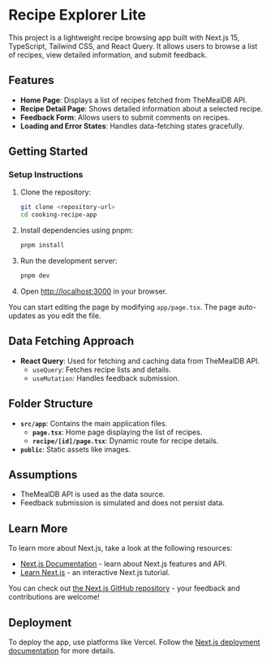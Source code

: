 # Recipe Explorer Lite

This project is a lightweight recipe browsing app built with Next.js 15, TypeScript, Tailwind CSS, and React Query. It allows users to browse a list of recipes, view detailed information, and submit feedback.

## Features

- **Home Page**: Displays a list of recipes fetched from TheMealDB API.
- **Recipe Detail Page**: Shows detailed information about a selected recipe.
- **Feedback Form**: Allows users to submit comments on recipes.
- **Loading and Error States**: Handles data-fetching states gracefully.

## Getting Started

### Setup Instructions

1. Clone the repository:
   ```bash
   git clone <repository-url>
   cd cooking-recipe-app
   ```
2. Install dependencies using pnpm:
   ```bash
   pnpm install
   ```
3. Run the development server:
   ```bash
   pnpm dev
   ```
4. Open [http://localhost:3000](http://localhost:3000) in your browser.

You can start editing the page by modifying `app/page.tsx`. The page auto-updates as you edit the file.

## Data Fetching Approach

- **React Query**: Used for fetching and caching data from TheMealDB API.
  - `useQuery`: Fetches recipe lists and details.
  - `useMutation`: Handles feedback submission.

## Folder Structure

- **`src/app`**: Contains the main application files.
  - **`page.tsx`**: Home page displaying the list of recipes.
  - **`recipe/[id]/page.tsx`**: Dynamic route for recipe details.
- **`public`**: Static assets like images.

## Assumptions

- TheMealDB API is used as the data source.
- Feedback submission is simulated and does not persist data.

## Learn More

To learn more about Next.js, take a look at the following resources:

- [Next.js Documentation](https://nextjs.org/docs) - learn about Next.js features and API.
- [Learn Next.js](https://nextjs.org/learn) - an interactive Next.js tutorial.

You can check out [the Next.js GitHub repository](https://github.com/vercel/next.js) - your feedback and contributions are welcome!

## Deployment

To deploy the app, use platforms like Vercel. Follow the [Next.js deployment documentation](https://nextjs.org/docs/app/building-your-application/deploying) for more details.

